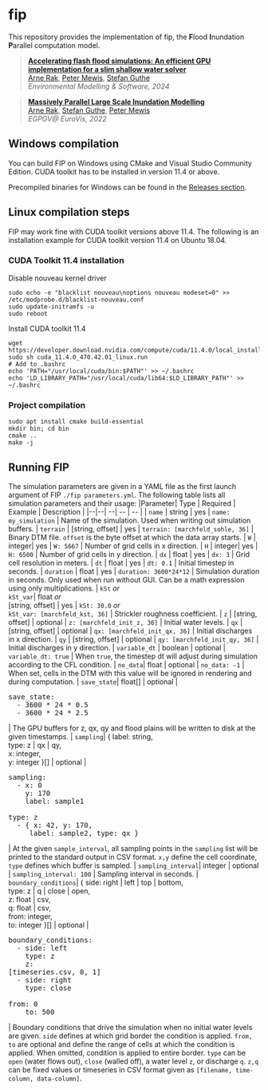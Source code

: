 # fip

This repository provides the implementation of fip, the **F**lood **I**nundation **P**arallel computation model.
> __[Accelerating flash flood simulations: An efficient GPU implementation for a slim shallow water solver](https://www.sciencedirect.com/science/article/pii/S1364815224000914)__  
> [Arne Rak](https://orcid.org/0000-0001-6385-3455), [Peter Mewis](https://orcid.org/0000-0002-4918-3202),  [Stefan Guthe](https://orcid.org/0000-0001-5539-9096)  
> _Environmental Modelling & Software, 2024_

> __[Massively Parallel Large Scale Inundation Modelling](https://diglib.eg.org/items/d6320856-9753-49c4-a970-76722f6ca1f1)__  
> [Arne Rak](https://orcid.org/0000-0001-6385-3455),  [Stefan Guthe](https://orcid.org/0000-0001-5539-9096), [Peter Mewis](https://orcid.org/0000-0002-4918-3202)  
> _EGPGV@ EuroVis, 2022_  

## Windows compilation
You can build FIP on Windows using CMake and Visual Studio Community Edition. CUDA toolkit has to be installed in version 11.4 or above.

Precompiled binaries for Windows can be found in the [Releases section](https://github.com/fip-ems/fip/releases).
## Linux compilation steps
FIP may work fine with CUDA toolkit versions above 11.4. The following is an installation example for CUDA toolkit version 11.4 on Ubuntu 18.04. 
### CUDA Toolkit 11.4 installation
Disable nouveau kernel driver
```
sudo echo -e "blacklist nouveau\noptions nouveau modeset=0" >> /etc/modprobe.d/blacklist-nouveau.conf
sudo update-initramfs -u
sudo reboot
```

Install CUDA toolkit 11.4

```
wget https://developer.download.nvidia.com/compute/cuda/11.4.0/local_installers/cuda_11.4.0_470.42.01_linux.run
sudo sh cuda_11.4.0_470.42.01_linux.run
# Add to .bashrc
echo 'PATH="/usr/local/cuda/bin:$PATH"' >> ~/.bashrc
echo 'LD_LIBRARY_PATH="/usr/local/cuda/lib64:$LD_LIBRARY_PATH"' >> ~/.bashrc
```

### Project compilation

```
sudo apt install cmake build-essential
mkdir bin; cd bin
cmake ..
make -j
```
## Running FIP
The simulation parameters are given in a YAML file as the first launch argument of FIP `./fip parameters.yml`. The following table lists all simulation parameters and their usage:
|Parameter| Type | Required | Example | Description |
|--|--| --| -- | -- |
| `name`        | string | yes | `name: my_simulation` | Name of the simulation. Used when writing out simulation buffers.
| `terrain`     | [string, offset] | yes | `terrain: [marchfeld_sohle, 36]` | Binary DTM file. `offset` is the byte offset at which the data array starts.
| `W`           | integer| yes | `W: 5667` | Number of grid cells in x direction.
| `H`           | integer| yes | `H: 6500` | Number of grid cells in y direction.
| `dx`          | float | yes | `dx: 3` | Grid cell resolution in meters.
| `dt`          | float | yes | `dt: 0.1` | Initial timestep in seconds.
| `duration`    | float | yes | `duration: 3600*24*12` | Simulation duration in seconds. Only used when run without GUI. Can be a math expression using only multiplications.
| `kSt` *or*<br> `kSt_var`| float *or*<br> [string, offset] | yes | `kSt: 30.0` *or*<br>`kSt_var: [marchfeld_kst, 36]` | Strickler roughness coefficient.
| `z`           | [string, offset] | optional | `z: [marchfeld_init_z, 36]` | Initial water levels.
| `qx`          | [string, offset] | optional | `qx: [marchfeld_init_qx, 36]` | Initial discharges in x direction.
| `qy`          | [string, offset] | optional | `qy: [marchfeld_init_qy, 36]` | Initial discharges in y direction.
| `variable_dt` | boolean | optional | `variable_dt: true` | When `true`, the timestep dt will adjust during simulation according to the CFL condition.
| `no_data`| float | optional | `no_data: -1` | When set, cells in the DTM with this value will be ignored in rendering and during computation.
| `save_state`| float[] | optional | <pre>save_state:<br>&nbsp; - 3600 * 24 * 0.5<br>&nbsp; - 3600 * 24 * 2.5</pre> | The GPU buffers for z, qx, qy and flood plains will be written to disk at the given timestamps.
| `sampling`| { label: string, <br> type: z \| qx \| qy, <br> x: integer, <br> y: integer }[] | optional |  <pre>sampling:<br>&nbsp; - x: 0<br>&nbsp;&nbsp;&nbsp; y: 170<br>&nbsp;&nbsp;&nbsp; label: sample1<br>&nbsp;&nbsp;&nbsp; type: z<br>&nbsp;&nbsp;- { x: 42, y: 170, <br>&nbsp;&nbsp;&nbsp;&nbsp; label: sample2, type: qx } </pre> | At the given `sample_interval`, all sampling points in the `sampling` list will be printed to the standard output in CSV format. `x,y` define the cell coordinate, `type` defines which buffer is sampled.
| `sampling_interval`| integer | optional | `sampling_interval: 100` | Sampling interval in seconds.
| `boundary_conditions`| { side: right \| left \| top \| bottom, <br> type: z \| q \| close \| open, <br>z: float \| csv, <br>q: float \| csv, <br> from: integer, <br> to: integer }[] | optional | <pre>boundary_conditions:<br>&nbsp; - side: left<br>&nbsp;&nbsp;&nbsp; type: z<br>&nbsp;&nbsp;&nbsp; z: [timeseries.csv, 0, 1]<br>&nbsp; - side: right<br>&nbsp;&nbsp;&nbsp; type: close<br>&nbsp;&nbsp;&nbsp; from: 0<br>&nbsp;&nbsp;&nbsp; to: 500</pre> | Boundary conditions that drive the simulation when no initial water levels are given. `side` defines at which grid border the condition is applied. `from, to` are optional and define the range of cells at which the condition is applied. When omitted, condition is applied to entire border. `type` can be `open` (water flows out), `close` (walled off), a water level `z`, or discharge `q`. `z,q` can be fixed values or timeseries in CSV format given as `[filename, time-column, data-column]`. 


